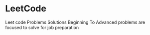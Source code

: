 # LeetCode
Leet code Problems Solutions 
Beginning To Advanced problems are focused to solve for job preparation
